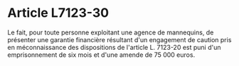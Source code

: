 # Article L7123-30

Le fait, pour toute personne exploitant une agence de mannequins, de présenter une garantie financière résultant d'un engagement de caution pris en méconnaissance des dispositions de l'article L. 7123-20 est puni d'un emprisonnement de six mois et d'une amende de 75 000 euros.
